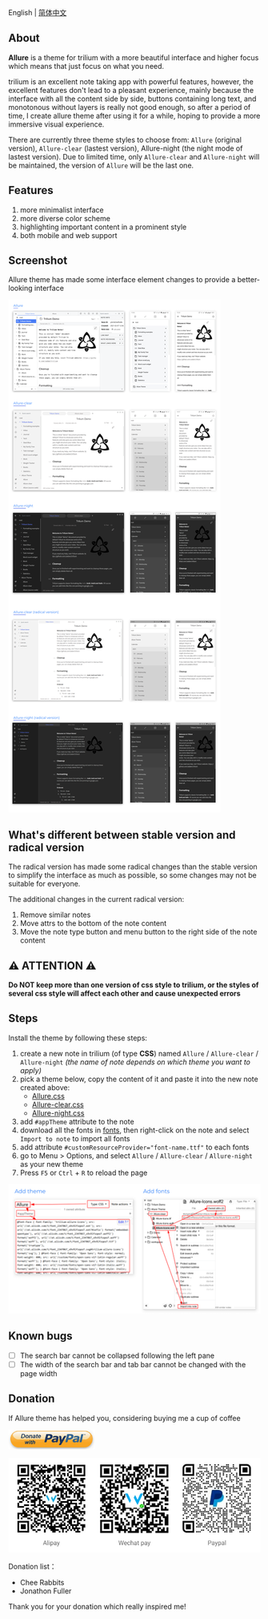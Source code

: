 English | [简体中文](./README_zh.md)

## About

**Allure** is a theme for trilium with a more beautiful interface and higher focus which means that just focus on what you need.

trilium is an excellent note taking app with powerful features, however, the excellent features don't lead to a pleasant experience, mainly because the interface with all the content side by side, buttons containing long text, and monotonous without layers is really not good enough, so after a period of time, I create allure theme after using it for a while, hoping to provide a more immersive visual experience.

There are currently three theme styles to choose from: `Allure` (original version), `Allure-clear` (lastest version), Allure-night (the night mode of lastest version). Due to limited time, only `Allure-clear` and `Allure-night` will be maintained, the version of `Allure` will be the last one.

## Features

1. more minimalist interface
1. more diverse color scheme
1. highlighting important content in a prominent style
1. both mobile and web support

## Screenshot

Allure theme has made some interface element changes to provide a better-looking interface

![screenshot](./resources/screenshot.png)

## What's different between stable version and radical version

The radical version has made some radical changes than the stable version to simplify the interface as much as possible, so some changes may not be suitable for everyone.

The additional changes in the current radical version:

1. Remove similar notes
1. Move attrs to the bottom of the note content
1. Move the note type button and menu button to the right side of the note content

## :warning: ATTENTION :warning:

**Do NOT keep more than one version of css style to trilium, or the styles of several css style will affect each other and cause unexpected errors**

## Steps

Install the theme by following these steps:

1. create a new note in trilium (of type **CSS**) named `Allure` / `Allure-clear` / `Allure-night` *(the name of note depends on which theme you want to apply)*
1. pick a theme below, copy the content of it and paste it into the new note created above:
    - [Allure.css](./Allure.css)
    - [Allure-clear.css](./Allure-clear.css)
    - [Allure-night.css](./Allure-night.css)
1. add `#appTheme` attribute to the note
1. download all the fonts in [fonts](./fonts/), then right-click on the note and select `Import to note` to import all fonts
1. add attribute `#customResourceProvider="font-name.ttf"` to each fonts
1. go to Menu > Options, and select `Allure` / `Allure-clear` / `Allure-night` as your new theme
1. Press `F5` or `Ctrl` + `R` to reload the page

![steps](./resources/steps.png)

## Known bugs

- [ ] The search bar cannot be collapsed following the left pane
- [ ] The width of the search bar and tab bar cannot be changed with the page width

## Donation

If Allure theme has helped you, considering buying me a cup of coffee

<a href="https://paypal.me/realwenjinyu"><img src="./resources/donate_with_paypal.jpg" height="40px"></a>

![donation](./resources/donation.png)

Donation list：
- Chee Rabbits
- Jonathon Fuller

Thank you for your donation which really inspired me!
